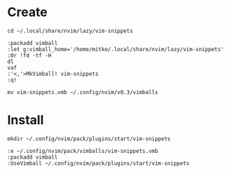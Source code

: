 # Create
`cd ~/.local/share/nvim/lazy/vim-snippets`

```vim
:packadd vimball
:let g:vimball_home='/home/mitko/.local/share/nvim/lazy/vim-snippets'
:0r !fd -tf -H
dl
vaf
:'<,'>MkVimball! vim-snippets
:q!
```

`mv vim-snippets.vmb ~/.config/nvim/v0.3/vimballs`

# Install
`mkdir ~/.config/nvim/pack/plugins/start/vim-snippets`

```vim
:e ~/.config/nvim/pack/vimballs/vim-snippets.vmb
:packadd vimball
:UseVimball ~/.config/nvim/pack/plugins/start/vim-snippets
```
